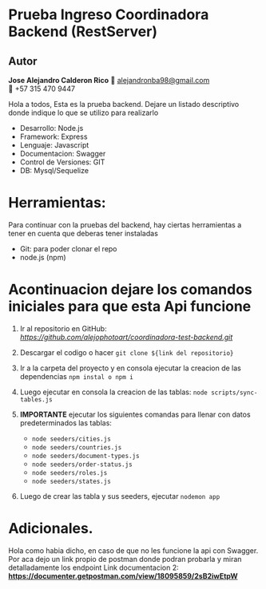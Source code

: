 # Prueba Ingreso Coordinadora Backend (RestServer)

## Autor
**Jose Alejandro Calderon Rico**
📧 alejandronba98@gmail.com  
📱 +57 315 470 9447

Hola a todos, Esta es la prueba backend. Dejare un listado descriptivo donde indique lo que se utilizo para realizarlo

- Desarrollo: Node.js
- Framework: Express
- Lenguaje: Javascript
- Documentacion: Swagger
- Control de Versiones: GIT
- DB: Mysql/Sequelize


# Herramientas:
Para continuar con la pruebas del backend, hay ciertas herramientas a tener en cuenta que deberas tener instaladas

* Git: para poder clonar el repo
* node.js (npm)


# Acontinuacion dejare los comandos iniciales para que esta Api funcione

1.  Ir al repositorio en GitHub: *https://github.com/alejophotoart/coordinadora-test-backend.git*
2.  Descargar el codigo o hacer `git clone ${link del repositorio}`
3.  Ir a la carpeta del proyecto y en consola ejecutar la creacion de las dependencias `npm instal o npm i`
4.  Luego ejecutar en consola la creacion de las tablas: `node scripts/sync-tables.js`
5.  **IMPORTANTE** ejecutar los siguientes comandas para llenar con datos predeterminados las tablas:
    * `node seeders/cities.js`
    * `node seeders/countries.js`
    * `node seeders/document-types.js`
    * `node seeders/order-status.js`
    * `node seeders/roles.js`
    * `node seeders/states.js`
    
6.  Luego de crear las tabla y sus seeders, ejecutar `nodemon app`

# Adicionales.

Hola como habia dicho, en caso de que no les funcione la api con Swagger.
Por aca dejo un link propio de postman donde podran probarla y miran detalladamente los endpoint
Link documentacion 2: **https://documenter.getpostman.com/view/18095859/2sB2iwEtpW**